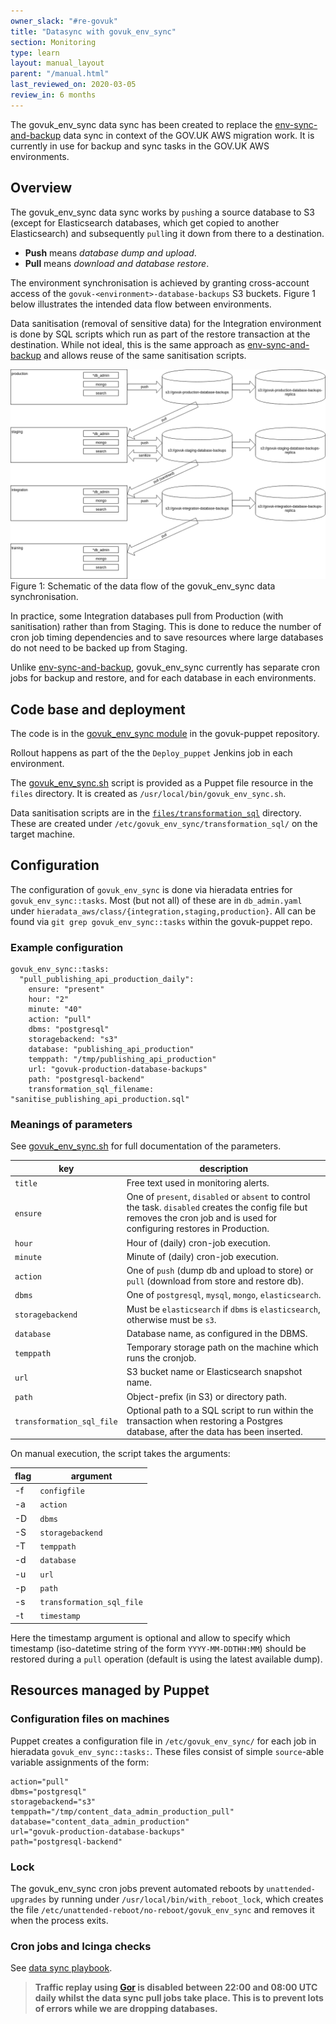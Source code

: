 ```yaml
---
owner_slack: "#re-govuk"
title: "Datasync with govuk_env_sync"
section: Monitoring
type: learn
layout: manual_layout
parent: "/manual.html"
last_reviewed_on: 2020-03-05
review_in: 6 months
---
```


The govuk_env_sync data sync has been created to replace the [env-sync-and-backup] data sync in context of the GOV.UK AWS migration work. It is currently in use for backup and sync tasks in the GOV.UK AWS environments.

## Overview

The govuk_env_sync data sync works by `push`ing a source database to S3 (except for Elasticsearch databases, which get copied to another Elasticsearch) and subsequently `pull`ing it down from there to a destination.

* **Push** means *database dump and upload*.
* **Pull** means *download and database restore*.

The environment synchronisation is achieved by granting cross-account access of the `govuk-<environment>-database-backups` S3 buckets. Figure 1 below illustrates the intended data flow between environments.

Data sanitisation (removal of sensitive data) for the Integration environment is done by SQL scripts which run as part of the restore transaction at the destination. While not ideal, this is the same approach as [env-sync-and-backup] and allows reuse of the same sanitisation scripts.

![Schematic of the data flow of the govuk_env_sync data synchronisation](images/govuk_env_sync.png)
Figure 1:  Schematic of the data flow of the govuk_env_sync data synchronisation.

In practice, some Integration databases pull from Production (with sanitisation) rather than from Staging. This is done to reduce the number of cron job timing dependencies and to save resources where large databases do not need to be backed up from Staging.

Unlike [env-sync-and-backup], govuk_env_sync currently has separate cron jobs for backup and restore, and for each database in each environments.

## Code base and deployment

The code is in the [govuk_env_sync module](
https://github.com/alphagov/govuk-puppet/tree/master/modules/govuk_env_sync) in the govuk-puppet repository.

Rollout happens as part of the the `Deploy_puppet` Jenkins job in each environment.

The [govuk_env_sync.sh] script is provided as a Puppet file resource in the `files` directory. It is created as `/usr/local/bin/govuk_env_sync.sh`.

Data sanitisation scripts are in the [`files/transformation_sql`][transformation-sql] directory. These are created under `/etc/govuk_env_sync/transformation_sql/` on the target machine.

## Configuration

The configuration of `govuk_env_sync` is done via hieradata entries for `govuk_env_sync::tasks`. Most (but not all) of these are in `db_admin.yaml` under `hieradata_aws/class/{integration,staging,production}`. All can be found via `git grep govuk_env_sync::tasks` within the govuk-puppet repo.

### Example configuration

```
govuk_env_sync::tasks:
  "pull_publishing_api_production_daily":
    ensure: "present"
    hour: "2"
    minute: "40"
    action: "pull"
    dbms: "postgresql"
    storagebackend: "s3"
    database: "publishing_api_production"
    temppath: "/tmp/publishing_api_production"
    url: "govuk-production-database-backups"
    path: "postgresql-backend"
    transformation_sql_filename: "sanitise_publishing_api_production.sql"
```

### Meanings of parameters

See [govuk_env_sync.sh] for full documentation of the parameters.

key                       | description |
--------------------------|-------------|
`title`                   | Free text used in monitoring alerts. |
`ensure`                  | One of `present`, `disabled` or `absent` to control the task. `disabled` creates the config file but removes the cron job and is used for configuring restores in Production. |
`hour`                    | Hour of (daily) cron-job execution. |
`minute`                  | Minute of (daily) cron-job execution. |
`action`                  | One of `push` (dump db and upload to store) or `pull` (download from store and restore db). |
`dbms`                    | One of `postgresql`, `mysql`, `mongo`, `elasticsearch`. |
`storagebackend`          | Must be `elasticsearch` if `dbms` is `elasticsearch`, otherwise must be `s3`. |
`database`                | Database name, as configured in the DBMS. |
`temppath`                | Temporary storage path on the machine which runs the cronjob. |
`url`                     | S3 bucket name or Elasticsearch snapshot name. |
`path`                    | Object-prefix (in S3) or directory path. |
`transformation_sql_file` | Optional path to a SQL script to run within the transaction when restoring a Postgres database, after the data has been inserted. |

On manual execution, the script takes the arguments:

flag | argument                  |
-----|---------------------------|
-f   | `configfile`              |
-a   | `action`                  |
-D   | `dbms`                    |
-S   | `storagebackend`          |
-T   | `temppath`                |
-d   | `database`                |
-u   | `url`                     |
-p   | `path`                    |
-s   | `transformation_sql_file` |
-t   | `timestamp`               |

Here the timestamp argument is optional and allow to specify which timestamp (iso-datetime string of the form `YYYY-MM-DDTHH:MM`) should be restored during a `pull` operation (default is using the latest available dump).

## Resources managed by Puppet

### Configuration files on machines

Puppet creates a configuration file in `/etc/govuk_env_sync/` for each job in hieradata `govuk_env_sync::tasks:`. These files consist of simple `source`-able variable assignments of the form:

```
action="pull"
dbms="postgresql"
storagebackend="s3"
temppath="/tmp/content_data_admin_production_pull"
database="content_data_admin_production"
url="govuk-production-database-backups"
path="postgresql-backend"
```

### Lock

The govuk_env_sync cron jobs prevent automated reboots by `unattended-upgrades` by running under `/usr/local/bin/with_reboot_lock`, which creates the file `/etc/unattended-reboot/no-reboot/govuk_env_sync` and removes it when the process exits.

### Cron jobs and Icinga checks

See [data sync playbook](alerts/data-sync.html#govuk_env_sync-the-new-way).

> **Traffic replay using [Gor](alerts/gor.html) is disabled between 22:00 and
> 08:00 UTC daily whilst the data sync pull jobs take place. This is to prevent
> lots of errors while we are dropping databases.**

[env-sync-and-backup]: alerts/data-sync.html
[govuk_env_sync.sh]: https://github.com/alphagov/govuk-puppet/blob/master/modules/govuk_env_sync/files/govuk_env_sync.sh
[transformation-sql]: https://github.com/alphagov/govuk-puppet/tree/master/modules/govuk_env_sync/files/transformation_sql
